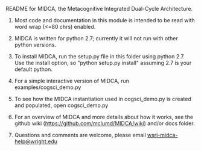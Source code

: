 README for MIDCA, the Metacognitive Integrated Dual-Cycle Architecture. 

1) Most code and documentation in this module is intended to be read with word wrap (<=80 chrs) enabled.

2) MIDCA is written for python 2.7; currently it will not run with other python versions. 

3) To install MIDCA, run the setup.py file in this folder using python 2.7. Use the install option, so "python setup.py install" assuming 2.7 is your default python.

4) For a simple interactive version of MIDCA, run examples/cogsci_demo.py

5) To see how the MIDCA instantiation used in cogsci_demo.py is created and populated, open cogsci_demo.py

6) For an overview of MIDCA and more details about how it works, see the github wiki (https://github.com/mclumd/MIDCA/wiki) and/or docs folder.

7) Questions and comments are welcome, please email wsri-midca-help@wright.edu
